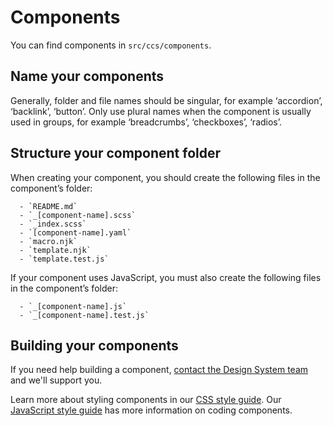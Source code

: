 # Components

You can find components in `src/ccs/components`.

## Name your components

Generally, folder and file names should be singular, for example ‘accordion’, ‘backlink’, ‘button’. Only use plural names when the component is usually used in groups, for example ‘breadcrumbs’, ‘checkboxes’, ‘radios’.

## Structure your component folder

When creating your component, you should create the following files in the component’s folder:

      - `README.md`
      - `_[component-name].scss`
      - `_index.scss`
      - `[component-name].yaml`
      - `macro.njk`
      - `template.njk`
      - `template.test.js`

If your component uses JavaScript, you must also create the following files in the component’s folder:

      - `_[component-name].js`
      - `_[component-name].test.js`

## Building your components

If you need help building a component, [contact the Design System team](https://design-system.service.gov.uk/get-in-touch/) and we'll support you.

Learn more about styling components in our [CSS style guide](./css.md). Our [JavaScript style guide](./js.md) has more information on coding components.
